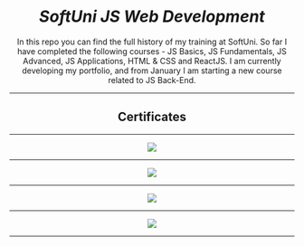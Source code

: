 <h1 align="center"><i>SoftUni JS Web Development</i></h1>

<p align="center">In this repo you can find the full history of my training at SoftUni. So far I have completed the following courses - JS Basics, JS Fundamentals, JS Advanced, JS Applications, HTML & CSS and ReactJS. I am currently developing my portfolio, and from January I am starting a new course related to JS Back-End.
</p>

<hr /> 
 <h2 align="center">Certificates</h2>
<hr />
 <p align="center">
  <a href="">
    <img src="./certificates/Programming Basics - September 2021 - Certificate.jpeg" />
  </a>
 <p>
  <hr />
 <p align="center">
  <a href="">
    <img src="./certificates/Programming Fundamentals with JS - January 2022 - Certificate.jpeg" />
  </a>
 <p>
    <hr />
  <p align="center">
  <a href="">
    <img src="./certificates/JSAdvanced-May-2022 - Certificate.jpeg" />
  </a>
 <p>
    <hr />
 <p align="center">
  <a href="">
    <img src="./certificates/JS Applications - June 2022 - Certificate.jpeg" />
  </a>
 <p>
    <hr />


  
 
